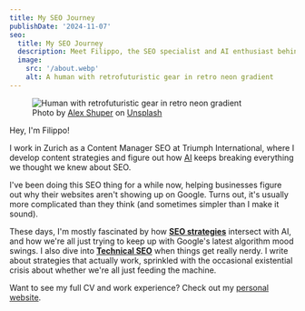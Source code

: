 ```yaml
---
title: My SEO Journey
publishDate: '2024-11-07'
seo:
  title: My SEO Journey
  description: Meet Filippo, the SEO specialist and AI enthusiast behind these insights and ramblings about search optimization.
  image:
    src: '/about.webp'
    alt: A human with retrofuturistic gear in retro neon gradient
---
```


<figure>
  <img src="/about.webp" alt="Human with retrofuturistic gear in retro neon gradient">
  <figcaption>Photo by <a href="https://unsplash.com/@alexshuperart?utm_content=creditCopyText&amp;utm_medium=referral&amp;utm_source=unsplash">Alex Shuper</a> on <a href="https://unsplash.com/photos/a-picture-of-a-woman-with-a-dumbbell-in-her-hand-l2nJZnXxkx4?utm_content=creditCopyText&amp;utm_medium=referral&amp;utm_source=unsplash">Unsplash</a></figcaption>
</figure>

Hey, I'm Filippo!

I work in Zurich as a Content Manager SEO at Triumph International, where I develop content strategies and figure out how [AI](/categories/artificial-intelligence/) keeps breaking everything we thought we knew about SEO.

I've been doing this SEO thing for a while now, helping businesses figure out why their websites aren't showing up on Google. Turns out, it's usually more complicated than they think (and sometimes simpler than I make it sound).

These days, I'm mostly fascinated by how **[SEO strategies](/categories/seo-strategies/)** intersect with AI, and how we're all just trying to keep up with Google's latest algorithm mood swings. I also dive into **[Technical SEO](/categories/technical-seo/)** when things get really nerdy. I write about strategies that actually work, sprinkled with the occasional existential crisis about whether we're all just feeding the machine.

Want to see my full CV and work experience? Check out my [personal website](https://www.filippodanesi.com/).
